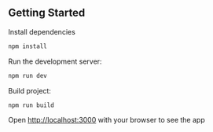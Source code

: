 ## Getting Started
Install dependencies
```bash
npm install
```

Run the development server:
```bash
npm run dev
```

Build project:
```bash
npm run build
```

Open [http://localhost:3000](http://localhost:3000) with your browser to see the app